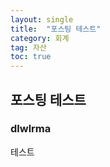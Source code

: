 ```yaml
---
layout: single
title:  "포스팅 테스트"
category: 회계
tag: 자산
toc: true
---
```


## 포스팅 테스트

### dlwlrma

테스트